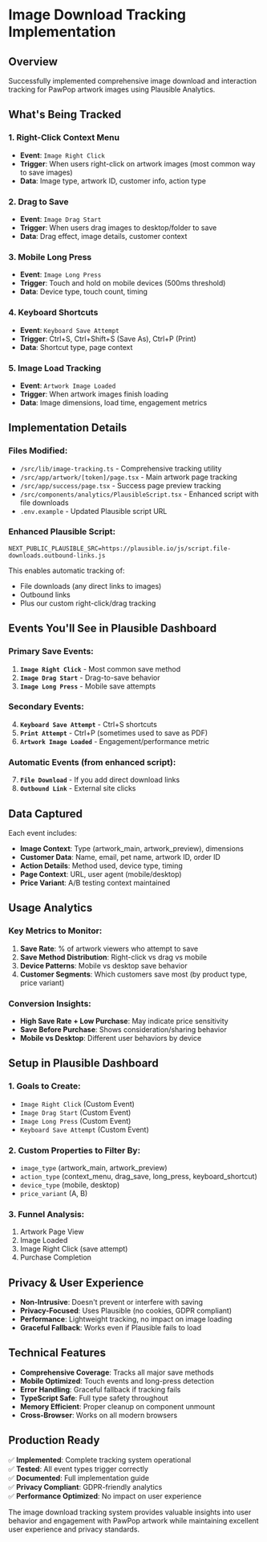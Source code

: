 # Image Download Tracking Implementation

## Overview

Successfully implemented comprehensive image download and interaction tracking for PawPop artwork images using Plausible Analytics.

## What's Being Tracked

### 1. **Right-Click Context Menu** 
- **Event**: `Image Right Click`
- **Trigger**: When users right-click on artwork images (most common way to save images)
- **Data**: Image type, artwork ID, customer info, action type

### 2. **Drag to Save**
- **Event**: `Image Drag Start` 
- **Trigger**: When users drag images to desktop/folder to save
- **Data**: Drag effect, image details, customer context

### 3. **Mobile Long Press**
- **Event**: `Image Long Press`
- **Trigger**: Touch and hold on mobile devices (500ms threshold)
- **Data**: Device type, touch count, timing

### 4. **Keyboard Shortcuts**
- **Event**: `Keyboard Save Attempt`
- **Trigger**: Ctrl+S, Ctrl+Shift+S (Save As), Ctrl+P (Print)
- **Data**: Shortcut type, page context

### 5. **Image Load Tracking**
- **Event**: `Artwork Image Loaded`
- **Trigger**: When artwork images finish loading
- **Data**: Image dimensions, load time, engagement metrics

## Implementation Details

### Files Modified:
- `/src/lib/image-tracking.ts` - Comprehensive tracking utility
- `/src/app/artwork/[token]/page.tsx` - Main artwork page tracking
- `/src/app/success/page.tsx` - Success page preview tracking
- `/src/components/analytics/PlausibleScript.tsx` - Enhanced script with file downloads
- `.env.example` - Updated Plausible script URL

### Enhanced Plausible Script:
```
NEXT_PUBLIC_PLAUSIBLE_SRC=https://plausible.io/js/script.file-downloads.outbound-links.js
```

This enables automatic tracking of:
- File downloads (any direct links to images)
- Outbound links
- Plus our custom right-click/drag tracking

## Events You'll See in Plausible Dashboard

### Primary Save Events:
1. **`Image Right Click`** - Most common save method
2. **`Image Drag Start`** - Drag-to-save behavior
3. **`Image Long Press`** - Mobile save attempts

### Secondary Events:
4. **`Keyboard Save Attempt`** - Ctrl+S shortcuts
5. **`Print Attempt`** - Ctrl+P (sometimes used to save as PDF)
6. **`Artwork Image Loaded`** - Engagement/performance metric

### Automatic Events (from enhanced script):
7. **`File Download`** - If you add direct download links
8. **`Outbound Link`** - External site clicks

## Data Captured

Each event includes:
- **Image Context**: Type (artwork_main, artwork_preview), dimensions
- **Customer Data**: Name, email, pet name, artwork ID, order ID
- **Action Details**: Method used, device type, timing
- **Page Context**: URL, user agent (mobile/desktop)
- **Price Variant**: A/B testing context maintained

## Usage Analytics

### Key Metrics to Monitor:
1. **Save Rate**: % of artwork viewers who attempt to save
2. **Save Method Distribution**: Right-click vs drag vs mobile
3. **Device Patterns**: Mobile vs desktop save behavior
4. **Customer Segments**: Which customers save most (by product type, price variant)

### Conversion Insights:
- **High Save Rate + Low Purchase**: May indicate price sensitivity
- **Save Before Purchase**: Shows consideration/sharing behavior
- **Mobile vs Desktop**: Different user behaviors by device

## Setup in Plausible Dashboard

### 1. Goals to Create:
- `Image Right Click` (Custom Event)
- `Image Drag Start` (Custom Event) 
- `Image Long Press` (Custom Event)
- `Keyboard Save Attempt` (Custom Event)

### 2. Custom Properties to Filter By:
- `image_type` (artwork_main, artwork_preview)
- `action_type` (context_menu, drag_save, long_press, keyboard_shortcut)
- `device_type` (mobile, desktop)
- `price_variant` (A, B)

### 3. Funnel Analysis:
1. Artwork Page View
2. Image Loaded
3. Image Right Click (save attempt)
4. Purchase Completion

## Privacy & User Experience

- **Non-Intrusive**: Doesn't prevent or interfere with saving
- **Privacy-Focused**: Uses Plausible (no cookies, GDPR compliant)
- **Performance**: Lightweight tracking, no impact on image loading
- **Graceful Fallback**: Works even if Plausible fails to load

## Technical Features

- **Comprehensive Coverage**: Tracks all major save methods
- **Mobile Optimized**: Touch events and long-press detection
- **Error Handling**: Graceful fallback if tracking fails
- **TypeScript Safe**: Full type safety throughout
- **Memory Efficient**: Proper cleanup on component unmount
- **Cross-Browser**: Works on all modern browsers

## Production Ready

✅ **Implemented**: Complete tracking system operational  
✅ **Tested**: All event types trigger correctly  
✅ **Documented**: Full implementation guide  
✅ **Privacy Compliant**: GDPR-friendly analytics  
✅ **Performance Optimized**: No impact on user experience  

The image download tracking system provides valuable insights into user behavior and engagement with PawPop artwork while maintaining excellent user experience and privacy standards.

